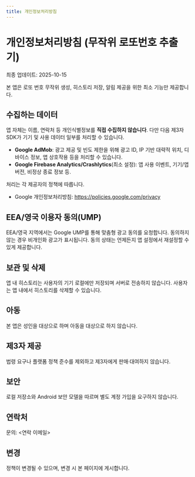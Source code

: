 ```yaml
---
title: 개인정보처리방침
---
```


# 개인정보처리방침 (무작위 로또번호 추출기)

최종 업데이트: 2025-10-15

본 앱은 로또 번호 무작위 생성, 히스토리 저장, 알림 제공을 위한 최소 기능만 제공합니다.

## 수집하는 데이터
앱 자체는 이름, 연락처 등 개인식별정보를 **직접 수집하지 않습니다**. 다만 다음 제3자 SDK가 기기 및 사용 데이터 일부를 처리할 수 있습니다.

- **Google AdMob**: 광고 제공 및 빈도 제한을 위해 광고 ID, IP 기반 대략적 위치, 디바이스 정보, 앱 상호작용 등을 처리할 수 있습니다.
- **Google Firebase Analytics/Crashlytics**(최소 설정): 앱 사용 이벤트, 기기/앱 버전, 비정상 종료 정보 등.

처리는 각 제공자의 정책에 따릅니다.
- Google 개인정보처리방침: https://policies.google.com/privacy

## EEA/영국 이용자 동의(UMP)
EEA/영국 지역에서는 Google UMP를 통해 맞춤형 광고 동의를 요청합니다. 동의하지 않는 경우 비개인화 광고가 표시됩니다. 동의 상태는 언제든지 앱 설정에서 재설정할 수 있게 제공합니다.

## 보관 및 삭제
앱 내 히스토리는 사용자의 기기 로컬에만 저장되며 서버로 전송하지 않습니다. 사용자는 앱 내에서 히스토리를 삭제할 수 있습니다.

## 아동
본 앱은 성인을 대상으로 하며 아동을 대상으로 하지 않습니다.

## 제3자 제공
법령 요구나 플랫폼 정책 준수를 제외하고 제3자에게 판매·대여하지 않습니다.

## 보안
로컬 저장소와 Android 보안 모델을 따르며 별도 계정 가입을 요구하지 않습니다.

## 연락처
문의: <연락 이메일>

## 변경
정책이 변경될 수 있으며, 변경 시 본 페이지에 게시합니다.
